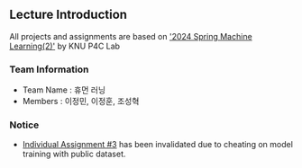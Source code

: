 ## Lecture Introduction
All projects and assignments are based on ['2024 Spring Machine Learning(2)'](https://knu-p4c-lab.github.io/lectures/bb2bca2d-537e-5332-82b1-cf8f07ca885b/) by KNU P4C Lab
### Team Information
- Team Name : 휴먼 러닝
- Members : 이정민, 이정훈, 조성혁
### Notice
- [Individual Assignment #3](https://www.kaggle.com/competitions/2024-knu-ml-ind-asmt3) has been invalidated due to cheating on model training with public dataset.
